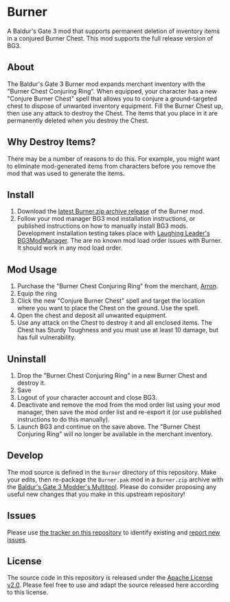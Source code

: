 # Burner

A Baldur's Gate 3 mod that supports permanent deletion of inventory items in a conjured Burner Chest. This mod supports the full release version of BG3.

## About

The Baldur's Gate 3 Burner mod expands merchant inventory with the "Burner Chest Conjuring Ring". When equipped, your character has a new "Conjure Burner Chest" spell that allows you to conjure a ground-targeted chest to dispose of unwanted inventory equipment.  Fill the Burner Chest up, then use any attack to destroy the Chest. The items that you place in it are permanently deleted when you destroy the Chest.

## Why Destroy Items?

There may be a number of reasons to do this.  For example, you might want to eliminate mod-generated items from characters before you remove the mod that was used to generate the items.

## Install

1. Download the [latest Burner.zip archive release](https://github.com/blaksheep/bg3-burner/releases) of the Burner mod.
2. Follow your mod manager BG3 mod installation instructions, or published instructions on how to manually install BG3 mods. Development installation testing takes place with [Laughing Leader's BG3ModManager](https://github.com/LaughingLeader/BG3ModManager). The are no known mod load order issues with Burner. It should work in any mod load order.

## Mod Usage

1. Purchase the "Burner Chest Conjuring Ring" from the merchant, [Arron](https://bg3.wiki/wiki/Arron).
2. Equip the ring
3. Click the new "Conjure Burner Chest" spell and target the location where you want to place the Chest on the ground. Use the spell.
4. Open the chest and deposit all unwanted equipment.
5. Use any attack on the Chest to destroy it and all enclosed items. The Chest has Sturdy Toughness and you must use at least 10 damage, but has full vulnerability.

## Uninstall

1. Drop the "Burner Chest Conjuring Ring" in a new Burner Chest and destroy it.
2. Save
3. Logout of your character account and close BG3.
4. Deactivate and remove the mod from the mod order list using your mod manager, then save the mod order list and re-export it (or use published instructions to do this manually).
5. Launch BG3 and continue on the save above. The "Burner Chest Conjuring Ring" will no longer be available in the merchant inventory.

## Develop

The mod source is defined in the `Burner` directory of this repository.  Make your edits, then re-package the `Burner.pak` mod in a `Burner.zip` archive with the [Baldur's Gate 3 Modder's Multitool](https://github.com/ShinyHobo/BG3-Modders-Multitool). Please do consider proposing any useful new changes that you make in this upstream repository!

## Issues

Please use [the tracker on this repository](https://github.com/blaksheep/bg3-burner/issues) to identify existing and [report new issues](https://github.com/blaksheep/bg3-burner/issues/new).

## License

The source code in this repository is released under the [Apache License v2.0](LICENSE). Please feel free to use and adapt the source released here according to this license.
